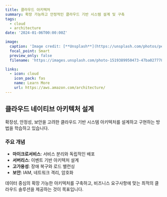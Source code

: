 ```yaml
---
title: 클라우드 아키텍처
summary: 확장 가능하고 안정적인 클라우드 기반 시스템 설계 및 구축
tags:
  - cloud
  - architecture
date: '2024-01-06T00:00:00Z'

image:
  caption: 'Image credit: [**Unsplash**](https://unsplash.com/photos/people-sitting-down-near-table-with-assorted-laptop-computers-QckxruozjRg)'
  focal_point: Smart
  preview_only: false
  filename: 'https://images.unsplash.com/photo-1519389950473-47ba0277781c?w=800&q=80'

links:
  - icon: cloud
    icon_pack: fas
    name: Learn More
    url: https://aws.amazon.com/architecture/
---
```


## 클라우드 네이티브 아키텍처 설계

확장성, 안정성, 보안을 고려한 클라우드 기반 시스템 아키텍처를 설계하고 구현하는 방법을 학습하고 있습니다.

### 주요 개념
- **마이크로서비스**: 서비스 분리와 독립적인 배포
- **서버리스**: 이벤트 기반 아키텍처 설계
- **고가용성**: 장애 복구와 로드 밸런싱
- **보안**: IAM, 네트워크 격리, 암호화

데이터 중심의 확장 가능한 아키텍처를 구축하고, 비즈니스 요구사항에 맞는 최적의 클라우드 솔루션을 제공하는 것이 목표입니다.